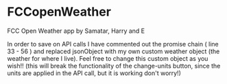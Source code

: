 # FCCopenWeather
FCC Open Weather app by Samatar, Harry and E

In order to save on API calls I have commented out the promise chain ( line 33 - 56 ) and replaced jsonObject with my own custom weather object (the weather for where I live). Feel free to change this custom object as you wish!!
(this will break the functionality of the change-units button, since the units are applied in the API call, but it is working don't worry!)
